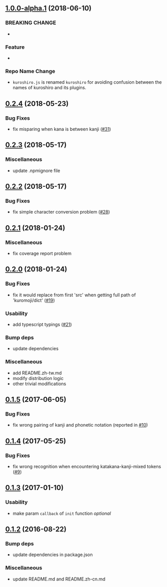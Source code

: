 <a name="1.0.0-alpha.1"></a>
## [1.0.0-alpha.1](https://github.com/hexenq/kuroshiro/compare/0.2.4...1.0.0-alpha.1) (2018-06-10)

### BREAKING CHANGE 

* 

### Feature

* 

### Repo Name Change

* `kuroshiro.js` is renamed `kuroshiro` for avoiding confusion between the names of kuroshiro and its plugins.

<a name="0.2.4"></a>
## [0.2.4](https://github.com/hexenq/kuroshiro/compare/0.2.3...0.2.4) (2018-05-23)

### Bug Fixes

* fix misparing when kana is between kanji ([#31](https://github.com/hexenq/kuroshiro/issues/31))

<a name="0.2.3"></a>
## [0.2.3](https://github.com/hexenq/kuroshiro/compare/0.2.2...0.2.3) (2018-05-17)

### Miscellaneous

* update .npmignore file

<a name="0.2.2"></a>
## [0.2.2](https://github.com/hexenq/kuroshiro/compare/0.2.1...0.2.2) (2018-05-17)

### Bug Fixes

* fix simple character conversion problem ([#28](https://github.com/hexenq/kuroshiro/issues/28))

<a name="0.2.1"></a>
## [0.2.1](https://github.com/hexenq/kuroshiro/compare/0.2.0...0.2.1) (2018-01-24)

### Miscellaneous

* fix coverage report problem

<a name="0.2.0"></a>
## [0.2.0](https://github.com/hexenq/kuroshiro/compare/0.1.5...0.2.0) (2018-01-24)

### Bug Fixes

* fix it would replace from first 'src' when getting full path of 'kuromoji/dict' ([#19](https://github.com/hexenq/kuroshiro/pull/19))

### Usability

* add typescript typings ([#21](https://github.com/hexenq/kuroshiro/pull/21))

### Bump deps

* update dependencies

### Miscellaneous

* add README.zh-tw.md
* modify distribution logic
* other trivial modifications

<a name="0.1.5"></a>
## [0.1.5](https://github.com/hexenq/kuroshiro/compare/0.1.4...0.1.5) (2017-06-05)

### Bug Fixes

* fix wrong pairing of kanji and phonetic notation (reported in [#10](https://github.com/hexenq/kuroshiro/issues/10))

<a name="0.1.4"></a>
## [0.1.4](https://github.com/hexenq/kuroshiro/compare/0.1.3...0.1.4) (2017-05-25)

### Bug Fixes

* fix wrong recognition when encountering katakana-kanji-mixed tokens ([#9](https://github.com/hexenq/kuroshiro/issues/9))

<a name="0.1.3"></a>
## [0.1.3](https://github.com/hexenq/kuroshiro/compare/0.1.2...0.1.3) (2017-01-10)

### Usability

* make param `callback` of `init` function *optional*

<a name="0.1.2"></a>
## [0.1.2](https://github.com/hexenq/kuroshiro/compare/0.1.1...0.1.2) (2016-08-22)

### Bump deps

* update dependencies in package.json

### Miscellaneous

* update README.md and README.zh-cn.md
